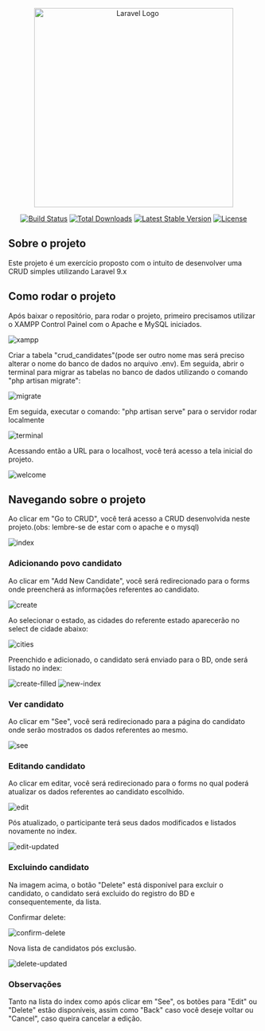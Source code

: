<p align="center"><a href="https://laravel.com" target="_blank"><img src="https://raw.githubusercontent.com/laravel/art/master/logo-lockup/5%20SVG/2%20CMYK/1%20Full%20Color/laravel-logolockup-cmyk-red.svg" width="400" alt="Laravel Logo"></a></p>

<p align="center">
<a href="https://github.com/laravel/framework/actions"><img src="https://github.com/laravel/framework/workflows/tests/badge.svg" alt="Build Status"></a>
<a href="https://packagist.org/packages/laravel/framework"><img src="https://img.shields.io/packagist/dt/laravel/framework" alt="Total Downloads"></a>
<a href="https://packagist.org/packages/laravel/framework"><img src="https://img.shields.io/packagist/v/laravel/framework" alt="Latest Stable Version"></a>
<a href="https://packagist.org/packages/laravel/framework"><img src="https://img.shields.io/packagist/l/laravel/framework" alt="License"></a>
</p>

## Sobre o projeto

Este projeto é um exercício proposto com o intuito de desenvolver uma CRUD simples utilizando Laravel 9.x

## Como rodar o projeto

Após baixar o repositório, para rodar o projeto, primeiro precisamos utilizar o XAMPP Control Painel com o Apache e MySQL iniciados.

<img src="./public/images/xamp.png" alt="xampp">

Criar a tabela "crud_candidates"(pode ser outro nome mas será preciso alterar o nome do banco de dados no arquivo .env). Em seguida, abrir o terminal para migrar as tabelas no banco de dados utilizando o comando "php artisan migrate":

<img src="./public/images/migrate.png" alt="migrate">

Em seguida, executar o comando: "php artisan serve" para o servidor rodar localmente

<img src="./public/images/terminal.png" alt="terminal">

Acessando então a URL para o localhost, você terá acesso a tela inicial do projeto.

<img src="./public/images/welcome.png" alt="welcome">

## Navegando sobre o projeto

Ao clicar em "Go to CRUD", você terá acesso a CRUD desenvolvida neste projeto.(obs: lembre-se de estar com o apache e o mysql)

<img src="./public/images/index.png" alt="index">

### Adicionando povo candidato

Ao clicar em "Add New Candidate", você será redirecionado para o forms onde preencherá as informações referentes ao candidato.

<img src="./public/images/create.png" alt="create">

Ao selecionar o estado, as cidades do referente estado aparecerão no select de cidade abaixo:

<img src="./public/images/cities.png" alt="cities">

Preenchido e adicionado, o candidato será enviado para o BD, onde será listado no index:

<img src="./public/images/create-filled.png" alt="create-filled">

<img src="./public/images/new-index.png" alt="new-index">

### Ver candidato

Ao clicar em "See", você será redirecionado para a página do candidato onde serão mostrados os dados referentes ao mesmo.

<img src="./public/images/see.png" alt="see">

### Editando candidato

Ao clicar em editar, você será redirecionado para o forms no qual poderá atualizar os dados referentes ao candidato escolhido.

<img src="./public/images/edit.png" alt="edit">

Pós atualizado, o participante terá seus dados modificados e listados novamente no index.

<img src="./public/images/edit-updated.png" alt="edit-updated">

### Excluindo candidato

Na imagem acima, o botão "Delete" está disponível para excluir o candidato, o candidato será excluido do registro do BD e consequentemente, da lista.

Confirmar delete:

<img src="./public/images/confirm-delete.png" alt="confirm-delete">

Nova lista de candidatos pós exclusão.

<img src="./public/images/delete-updated.png" alt="delete-updated">

### Observações

Tanto na lista do index como após clicar em "See", os botões para "Edit" ou "Delete" estão disponíveis, assim como "Back" caso você deseje voltar ou "Cancel", caso queira cancelar a edição.